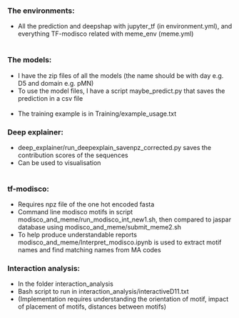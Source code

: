 ### The environments:
- All the prediction and deepshap with jupyter_tf (in environment.yml), and everything TF-modisco related with meme_env (meme.yml)<br/><br/>

### The models:
- I have the zip files of all the models (the name should be with day e.g. D5 and domain e.g. pMN)
- To use the model files, I have a script maybe_predict.py that saves the prediction in a csv file<br/><br/>
- The training example is in Training/example_usage.txt

### Deep explainer:
- deep_explainer/run_deepexplain_savenpz_corrected.py saves the contribution scores of the sequences
- Can be used to visualisation <br/><br/>

###  tf-modisco:
- Requires npz file of the one hot encoded fasta
- Command line modisco motifs in script modisco_and_meme/run_modisco_int_new1.sh, then compared to jaspar database using modisco_and_meme/submit_meme2.sh
- To help produce understandable reports modisco_and_meme/Interpret_modisco.ipynb is used to extract motif names and find matching names from MA codes

###  Interaction analysis:
- In the folder interaction_analysis
- Bash script to run in interaction_analysis/interactiveD11.txt
- (Implementation requires understanding the orientation of motif, impact of placement of motifs, distances between motifs)
